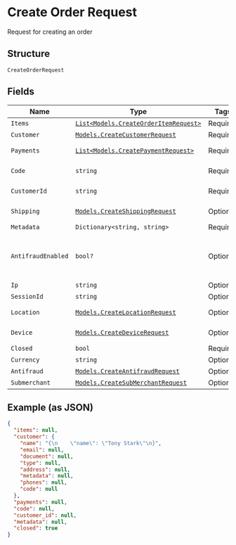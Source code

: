 
# Create Order Request

Request for creating an order

## Structure

`CreateOrderRequest`

## Fields

| Name | Type | Tags | Description |
|  --- | --- | --- | --- |
| `Items` | [`List<Models.CreateOrderItemRequest>`](../../doc/models/create-order-item-request.md) | Required | Items |
| `Customer` | [`Models.CreateCustomerRequest`](../../doc/models/create-customer-request.md) | Required | Customer |
| `Payments` | [`List<Models.CreatePaymentRequest>`](../../doc/models/create-payment-request.md) | Required | Payment data |
| `Code` | `string` | Required | The order code |
| `CustomerId` | `string` | Required | The customer id |
| `Shipping` | [`Models.CreateShippingRequest`](../../doc/models/create-shipping-request.md) | Optional | Shipping data |
| `Metadata` | `Dictionary<string, string>` | Required | Metadata |
| `AntifraudEnabled` | `bool?` | Optional | Defines whether the order will go through anti-fraud |
| `Ip` | `string` | Optional | Ip address |
| `SessionId` | `string` | Optional | Session id |
| `Location` | [`Models.CreateLocationRequest`](../../doc/models/create-location-request.md) | Optional | Request's location |
| `Device` | [`Models.CreateDeviceRequest`](../../doc/models/create-device-request.md) | Optional | Device's informations |
| `Closed` | `bool` | Required | **Default**: `true` |
| `Currency` | `string` | Optional | Currency |
| `Antifraud` | [`Models.CreateAntifraudRequest`](../../doc/models/create-antifraud-request.md) | Optional | - |
| `Submerchant` | [`Models.CreateSubMerchantRequest`](../../doc/models/create-sub-merchant-request.md) | Optional | SubMerchant |

## Example (as JSON)

```json
{
  "items": null,
  "customer": {
    "name": "{\n    \"name\": \"Tony Stark\"\n}",
    "email": null,
    "document": null,
    "type": null,
    "address": null,
    "metadata": null,
    "phones": null,
    "code": null
  },
  "payments": null,
  "code": null,
  "customer_id": null,
  "metadata": null,
  "closed": true
}
```

